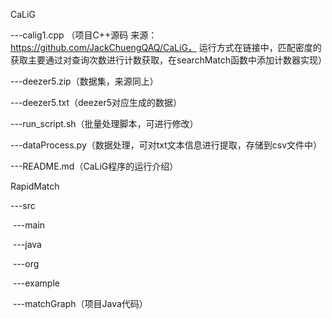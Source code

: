 CaLiG

---calig1.cpp （项目C++源码 来源：https://github.com/JackChuengQAQ/CaLiG， 运行方式在链接中，匹配密度的获取主要通过对查询次数进行计数获取，在searchMatch函数中添加计数器实现）

---deezer5.zip（数据集，来源同上）

---deezer5.txt（deezer5对应生成的数据）

---run_script.sh（批量处理脚本，可进行修改）

---dataProcess.py（数据处理，可对txt文本信息进行提取，存储到csv文件中）

---README.md（CaLiG程序的运行介绍）

RapidMatch

---src

​	---main

​		---java

​			---org

​				---example

​					---matchGraph（项目Java代码）	



